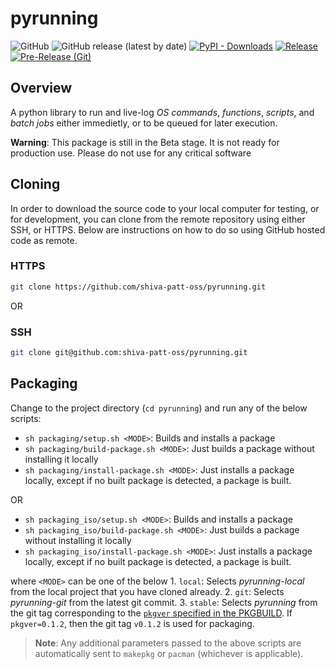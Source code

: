 
# pyrunning

![GitHub](https://img.shields.io/github/license/shiva-patt-oss/pyrunning)
![GitHub release (latest by date)](https://img.shields.io/github/v/release/shiva-patt-oss/pyrunning)
[![PyPI - Downloads](https://img.shields.io/pypi/dm/pyrunning?link=https%3A%2F%2Fpypi.org%2Fproject%2Fpyrunning%2F)](https://pypi.org/project/pyrunning/)
[![Release](https://github.com/shiva-patt-oss/pyrunning/actions/workflows/release.yml/badge.svg)](https://github.com/shiva-patt-oss/pyrunning/actions/workflows/release.yml)
[![Pre-Release (Git)](https://github.com/shiva-patt-oss/pyrunning/actions/workflows/pre_release.yml/badge.svg)](https://github.com/shiva-patt-oss/pyrunning/actions/workflows/pre_release.yml)

## Overview

A python library to run and live-log *OS commands*, *functions*, *scripts*, and *batch jobs* either immedietly, or to be queued for later execution.

**Warning**: This package is still in the Beta stage. It is not ready for production use. Please do not use for any critical software

<!-- ## [PLEASE CLICK HERE](https://github.com/shiva-patt-oss/pyrunning/index.html) for the full documentation -->

## Cloning

In order to download the source code to your local computer for testing, or for development, you can clone from the remote repository using either SSH, or HTTPS. Below are instructions on how to do so using GitHub hosted code as remote.

### HTTPS

```bash
git clone https://github.com/shiva-patt-oss/pyrunning.git 
```

OR

### SSH

```bash
git clone git@github.com:shiva-patt-oss/pyrunning.git
```

## Packaging

Change to the project directory (`cd pyrunning`) and run any of the below scripts:
- `sh packaging/setup.sh <MODE>`: Builds and installs a package
- `sh packaging/build-package.sh <MODE>`: Just builds a package without installing it locally
- `sh packaging/install-package.sh <MODE>`: Just installs a package locally, except if no built package is detected, a package is built.
 
OR

- `sh packaging_iso/setup.sh <MODE>`: Builds and installs a package
- `sh packaging_iso/build-package.sh <MODE>`: Just builds a package without installing it locally
- `sh packaging_iso/install-package.sh <MODE>`: Just installs a package locally, except if no built package is detected, a package is built.

where `<MODE>` can be one of the below
     1. `local`: Selects *pyrunning-local* from the local project that you have cloned already.
     2. `git`: Selects *pyrunning-git* from the latest git commit.
     3. `stable`: Selects *pyrunning* from the git tag corresponding to the [`pkgver` specified in the PKGBUILD](https://github.com/shiva-patt-oss/pyrunning/blob/main/packaging/pyrunning/PKGBUILD#L17). If `pkgver=0.1.2`, then the git tag `v0.1.2` is used for packaging. 
     
> **Note**: Any additional parameters passed to the above scripts are automatically sent to `makepkg` or `pacman` (whichever is applicable).
